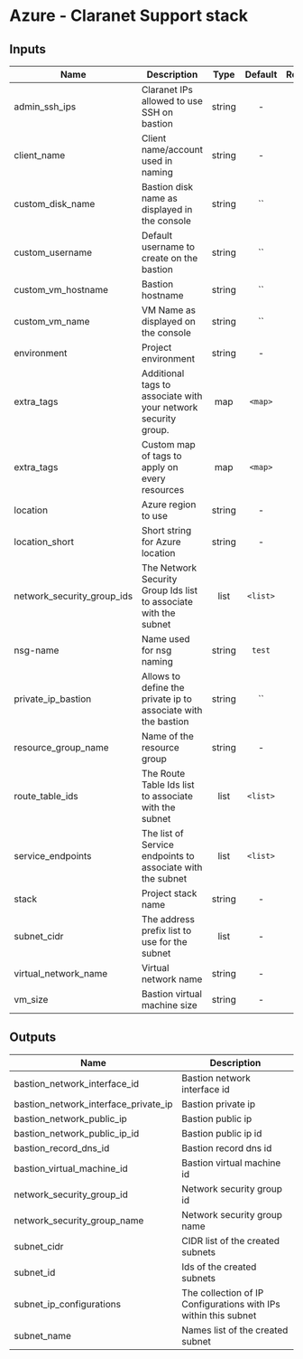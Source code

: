 # Azure - Claranet Support stack

## Inputs

| Name | Description | Type | Default | Required |
|------|-------------|:----:|:-----:|:-----:|
| admin_ssh_ips | Claranet IPs allowed to use SSH on bastion | string | - | yes |
| client_name | Client name/account used in naming | string | - | yes |
| custom_disk_name | Bastion disk name as displayed in the console | string | `` | no |
| custom_username | Default username to create on the bastion | string | `` | no |
| custom_vm_hostname | Bastion hostname | string | `` | no |
| custom_vm_name | VM Name as displayed on the console | string | `` | no |
| environment | Project environment | string | - | yes |
| extra_tags | Additional tags to associate with your network security group. | map | `<map>` | no |
| extra_tags | Custom map of tags to apply on every resources | map | `<map>` | no |
| location | Azure region to use | string | - | yes |
| location_short | Short string for Azure location | string | - | yes |
| network_security_group_ids | The Network Security Group Ids list to associate with the subnet | list | `<list>` | no |
| nsg-name | Name used for nsg naming | string | `test` | no |
| private_ip_bastion | Allows to define the private ip to associate with the bastion | string | `` | no |
| resource_group_name | Name of the resource group | string | - | yes |
| route_table_ids | The Route Table Ids list to associate with the subnet | list | `<list>` | no |
| service_endpoints | The list of Service endpoints to associate with the subnet | list | `<list>` | no |
| stack | Project stack name | string | - | yes |
| subnet_cidr | The address prefix list to use for the subnet | list | - | yes |
| virtual_network_name | Virtual network name | string | - | yes |
| vm_size | Bastion virtual machine size | string | - | yes |

## Outputs

| Name | Description |
|------|-------------|
| bastion_network_interface_id | Bastion network interface id |
| bastion_network_interface_private_ip | Bastion private ip |
| bastion_network_public_ip | Bastion public ip |
| bastion_network_public_ip_id | Bastion public ip id |
| bastion_record_dns_id | Bastion record dns id |
| bastion_virtual_machine_id | Bastion virtual machine id |
| network_security_group_id | Network security group id |
| network_security_group_name | Network security group name |
| subnet_cidr | CIDR list of the created subnets |
| subnet_id | Ids of the created subnets |
| subnet_ip_configurations | The collection of IP Configurations with IPs within this subnet |
| subnet_name | Names list of the created subnet |